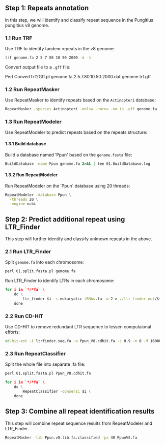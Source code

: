 ## Step 1: Repeats annotation 

In this step, we will identify and classify repeat sequence in the Pungitius pungitius v8 genome.

### 1.1 Run TRF
Use TRF to identify tandem repeats in the v8 genome:

``` bat
trf genome.fa 2 5 7 80 10 50 2000 -d -h
```

Convert output file to a `.gff` file:

Perl ConvertTrf2Gff.pl genome.fa.2.5.7.80.10.50.2000.dat genome.trf.gff

### 1.2 Run RepeatMasker

Use RepeatMasker to identify repeats based on the `Actinopteri` database:

``` bat
RepeatMasker -species Actinopteri -nolow -norna -no_is -gff genome.fa -pa 40
```

### 1.3 Run RepeatModeler

Use RepeatModeler to predict repeats based on the repeats structure:

#### 1.3.1 Build database

Build a database named 'Ppun' based on the `genome.fasta` file:

``` bat
BuildDatabase -name Ppun genome.fa 2>&1 | tee 01.BuildDatabase.log
```

#### 1.3.2 Run RepeatModeler

Run RepeatModeler on the 'Ppun' database using 20 threads:

``` bat
RepeatModeler -database Ppun \
  -threads 20 \
  -engine ncbi
```

## Step 2: Predict additional repeat using LTR_Finder

This step will further identify and classify unknown repeats in the above.

### 2.1 Run LTR_Finder

Split `genome.fa` into each chromosome:

``` bat
perl 01.split.fasta.pl genome.fa
```

Run LTR_Finder to identify LTRs in each chromosome:

``` bat
for i in `*/*fa` \
    do \
        ltr_finder $i -s eukaryotic-tRNAs.fa -w 2 > ./ltr_finder_out/${i%fa}.out \
    done
```

### 2.2 Run CD-HIT

Use CD-HIT to remove redundant LTR sequence to lessen computaional efforts:

``` bat
cd-hit-est -i ltrfinder.seq.fa -o Ppun_V8.cdhit.fa -c 0.9 -n 8 -M 16000 -d 0 -T 10
```

### 2.3 Run RepeatClassifier

Split the whole file into separate .fa file:

``` bat
perl 01.split.fasta.pl Ppun_V8.cdhit.fa
```

``` bat
for i in `*/*fa` \
    do \
        RepeatClassifier -consensi $i \
    done
```

## Step 3: Combine all repeat identification results

This step will combine repeat sequence results from RepeatModeler and LTR_Finder.

``` bat
RepeatMasker -lib Ppun.v8.lib.fa.classified -pa 40 PpunV8.fa
```


